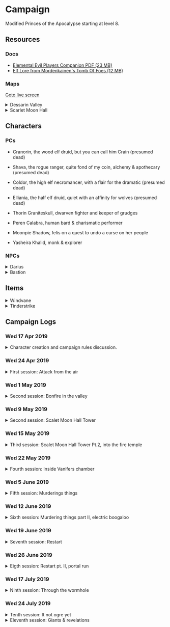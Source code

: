 # Campaign

Modified Princes of the Apocalypse starting at level 8.

## Resources

### Docs

-   [Elemental Evil Players Companion PDF (23 MB)](https://media.wizards.com/2015/downloads/dnd/EE_PlayersCompanion.pdf)
-   [Elf Lore from Mordenkainen's Tomb Of Foes (12 MB)](https://s3-eu-west-1.amazonaws.com/dnd.bfjnaude.com/files/Elves.pdf)

### Maps

<a href="./screen.html">Goto live screen<a>

<details>
    <summary>Dessarin Valley</summary>
    <img class="lazy img-map" src="img/Dessarin_Valley-5e_low.jpg" data-src="img/Dessarin_Valley-5e.jpg"/>
</details> 
<details>
    <summary>Scarlet Moon Hall</summary>
    <img class="lazy img-map" src="img/scarlet-moon-hall-dm_low.jpg" data-src="img/scarlet-moon-hall-dm.jpg"/>
</details>

## Characters

### PCs

-   Cranorin, the wood elf druid, but you can call him Crain (presumed dead)
-   Shava, the rogue ranger, quite fond of my coin, alchemy & apothecary (presumed dead)
-   Coldor, the high elf necromancer, with a flair for the dramatic (presumed dead)
-   Elliania, the half elf druid, quiet with an affinity for wolves (presumed dead)

-   Thorin Graniteskull, dwarven fighter and keeper of grudges
-   Peren Calabra, human bard & charismatic performer
-   Moonpie Shadow, felis on a quest to undo a curse on her people
-   Yasheira Khalid, monk & explorer

### NPCs

<details>
<summary>Darius</summary>

Inkeeper of the Snoring Giant Inn. Stout dark haired human man, tanned skin, hairy chest & forearms, mutton chops. Tells
the party about strange happenings in the valley.

</details>

<details>
<summary>Bastion</summary>

Fire genasi in the Fire Cult's dungeon. Has some ambition to depose Vanifer. Asked the party to kill Vanifer and bring
him their dagger for a hefty sum.

</details>

## Items

<details><summary>Windvane</summary>

Weapon (spear), legendary (requires attunement)

A silver spear, Windvane has dark sapphires on the filigreed surface of its polished head. Held by its shining haft, the
weapon feels insubstantial, as if clutching a cool, gently blowing breeze. The spear contains a spark of Yan-C-Bin, the
Prince of Evil Air.

You have a +2 bonus to attack and damage you make with this magic weapon, which has the finesse weapon property. When
you hit with it, the target takes an extra 1d6 lightning damage.

Air Mastery. You gain the following benefit while you hold Windvane:

-   You can speak Auran fluently.
-   You have resistance to lightning damage.
-   You can cast dominate monster (save DC 17) on an air elemental. Once you have done so, Windvane can’t be used in
    this way agin until the next dawn.

</details>

<details><summary>Tinderstrike</summary>

A flint dagger, Tinderstrike is uncommonly sharp, and sparks cascade off its edge whenever it strikes something solid.
Its handle is always warm to the touch, and the blade smolders for 1d4 minutes after it is used to deal damage. It
contains a spark of Imix, Prince of Evil Fire.

You gain a +2 bonus to attack and damage rolls you make with this magic weapon. When you hit with it, the targets takes
an extra 2d6 fire damage.

Fire Mastery. You gain the following benefits while you hold Tinderstrike:

-   You can speak Ignan fluently.
-   You have resistance to Fire damage.
-   You can cast Dominate Monster (Save DC 17) on a Fire Elemental. Once you have done so, Tinderstrike can’t be used
    this way again until the next dawn.

This weapon is tied to one of the four Elemental Planes. While wielding this weapon, you have advantage on attack rolls
against elementals from the linked plane, and they have disadvantage on attack rolls against you. In addition, you have
access to properties based on the linked plane.

If you help slay a fire elemental while attuned to the weapon, you gain access to the following additional properties:

-   You are immune to fire damage.
-   You can cast the following spells from the dagger, expending the necessary number of charges: burning hands (1
    charge), fireball (2 charges), or wall of fire (3 charges).

After helping to slay a fire elemental, the Weapon has 5 charges. It regains 1d4 = 1 expended charges daily at dawn.
Spells cast from the weapon have a save DC of 17.

</details>

## Campaign Logs

### Wed 17 Apr 2019

<details>
<summary>Character creation and campaign rules discussion.</summary>

#### Character creation

4 Characters at 8th level. Two druids, a wizard and a mutliclass rogue/ranger

#### Rules discussion

-   Base game rules
-   All spells and abilities from official 5e books are available
-   Critical failures might have dire consequences
    </details>

### Wed 24 Apr 2019

<details>
<summary> First session: Attack from the air</summary>

#### 1st of Kythorn 1453

The characters seek shelter at a local in Westbridge, The Sleeping Giant, after a storm starts to kick up...

During the storm Aerisi is flying around in the clouds summoning lightning and air elementals to terrorize the town.

The party takes down Aerisi and the elemental. Shava claims Windvane. (4800 XP)

Shava goes on an expidition to try and obtain some arrows while the rest of the party sleeps. She finds the local
workshop, but is not able to obtain any completed arrows.

</details>

### Wed 1 May 2019

<details>
<summary> Second session: Bonfire in the valley</summary>

#### 2nd of Kythorn 1453

The party makes their way down The Stone Trail. After a day of travelling they decide to set up camp at the foot of the
Sumber Hills near River Dessarin. They spot fire raining down from the sky deeper into the Sumber Hills and want to
investigate.

Elliania uses divination to surmise the nature of the fire that rained from the sky and receives the answer "Unnatural.
Do not trust them"

The party sees smoke further into the Sumber hills as the sun sets. They decide they need to investigate in the morning.

#### 3rd of Kythorn 1453

The party breaks camp and decides to head in the direction of the smoke they saw on the previous day.

On their approach they spot a tower on a hill, in the area where the smoke originated. Two party members decide to sneak
closer to investigate. When they spot a burned out camp and two fire elementals patrolling the area.

The party attacks the Fire Elemental Myrmidons patrolling at the foot of the Scarlet Moon Hall. After defeating the
elementals, the party starts to raid the camp as they explore. They find many burnt corpses, some scrolls and a few gold
coins.

While exploring the summit of the hill the party encounters a Flame Guardian and two Hell Hounds.

During the fighting the Flame Guardian submits.

</details>

### Wed 9 May 2019

<details>
<summary> Second session: Scalet Moon Hall Tower</summary>

#### 3rd of Kythorn 1453

During the fighting the Flame Guardian submits... and promptly gets skewered by two crossbow bolts. The party takes
cover next to the Scarlet Moon Hall tower. The scaffolding is set alight by a dropped oil lamp. Coldor summons Ice
Mephits to douse the flames and a battle ensues with the flame cultists residing in the tower.

During the battle an unknown druid escapes at the base of the tower...

The party loots the druids living quarters for some gold, gems and a scroll, before fighting some giant bats in the
attic, after a failed attempt at animal diplomacy.

The party opts to take a short rest in the top of the tower.

</details>

### Wed 15 May 2019

<details>
<summary> Third session: Scalet Moon Hall Tower Pt.2, into the fire temple</summary>

#### 3rd of Kythorn 1453

The party opts to take a short rest in the top of the tower...

The party descends the tower and has an encounter with some magmins and proceed down a hidden tunnel.

Following the tunnel leads the party to a chamber underground. Elliania finds a secret door in one of the tunnels. On
the other side of the secret door the party finds a Fire Genasi named Bastion, who convinces them to go find and kill
Vanifer to bring him her dagger...

The party agrees to go and find Vanifer.

After following Bastion's instructions the party finds Vanifer praying at an altar, with a corpse atop it.

A failed stealth attempt leads to a large battle with Vanifer and her fire Elementals. Vanifer escapes...

</details>

### Wed 22 May 2019

<details>
<summary> Fourth session: Inside Vanifers chamber</summary>

#### 3rd of Kythorn 1453

The party hunts for Vanifer and after searching the altar chamber find the secret door down to Vanifer's chambers.

Vanifer makes her last stand. The party seizes Tinderstrike after Vanifer's body goes up in smoke.

Vanifer's chamber is barricaded as the group tries to take a long rest.

#### 4th of Kythorn 1453

After their long rest a fight breaks out when the party tries to sneak past a group of sleeping cultist. A fight breaks
out, many people die... also hobgoblins. A mage, named Lizzy manages to escape.

</details>

### Wed 5 June 2019

<details>
<summary> Fifth session: Murderings things </summary>

#### 4th of Kythorn 1453

The party goes on a murdering spree, killing all they found in the Fire Temple

</details>

### Wed 12 June 2019

<details>
<summary> Sixth session: Murdering things part II, electric boogaloo  </summary>

#### 4th of Kythorn 1453

The gang goes exploring in the fire dungeon. They smooze their way pasts some razerblasts and avoid a tripwire trap
attached to a dwarven statue.

After furhter exploration they find some fire cultists bunking next to a small underground prison. The group
methodically clears the fire cultists from the area, after which they start freeing a group of salamanders and a group
of azers. There is clear conflict between the two groups, but the party convinces them to band together to overthrow the
local Efreeti slavedriver who was holding them captive.

In their attempt to take down the Efreeti and his minions the salamanders and azers start attacking each other... With
their allies fighting each other, the Efreeti makes short work of the party. They are slain in the fire dungeon.

</details>

### Wed 19 June 2019

<details>
<summary> Seventh session: Restart  </summary>

#### 30th of Kythorn 1453

Thorin and Peren find themselves in a cell, inside a stiflingly hot cave, after an unfavorable encounter involving some
cultist, and a stray fireball bead for a certain gnome warlock.

A newcomer, Yasheira, is dragged into their cell by some flame cultist henchmen. After acquaintances are made, it
becomes clear that an escape has to be made if they plan to survive.

Meanwhile, Moonpie Shadow, a felis druid, wanders through the cave system of her captors. She has curried enough favor
with the person in charge to have gained some basic freedoms. She happens upon the newcomers in their cells and decides
to investigate.

After introductions, Peren convinces Moonpie to aid them in their escape. They manage to trick the cultists guardian
their cells to enter the cell, in search of an illusory gold disc. Striking at the opportune moment, the prisoners
manage to overpower the guards and make their escape into the cave system. Moonpie leads the party to a section of the
cave where she has found refuge. The party tries to sneak their way there an run into a pack of hell hounds. 
An intense battle ensues. The hell hounds are defeated.

</details>

### Wed 26 June 2019

<details>
<summary> Eigth session: Restart pt. II, portal run </summary>

#### 30th of Kythorn 1453 
The gang made their way to Moonpies cool hideout to rest. After their rest the party is attacked by a wandering group
of Fire Snakes, who are out hunting for food. 

After crushing the fire snakes, the party tries to make their escape. Moonpie convinces the others to follow
her to a part of the cave system where she saw Bastion enter a portal. The group stealthily made their way to
portal, where they encounter Bastion. Bastion tries to make an escape, but the party overpowers him as he opens the 
portal. They make their way through the portal... 

</details>

### Wed 17 July 2019

<details>
<summary> Ninth session: Through the wormhole </summary> 

#### 30th of Kythorn 1453 
The party runs away from many big monsters. A giant, a cult mob and a chimeara... Bastion is left as bait to distract
chimeara. The group makes their way out of the fire dungeon and tackles a group of Ogres in the Earth Cult's quarter. 
The dwarf, staying true to form was the instigator of said encounter.

They decide to barricade themselves in and rest for the night.

</details>

### Wed 24 July 2019

<details>
<summary> Tenth session: It not ogre yet </summary> 

#### 1st of Flamerule 1453 
After hearing spooky noises the party decides to leave the ogre den to explore the stone dungeon...

As soon as they exit the ogre den, the group encounters two bullettes fighting in the adjacent chamber. The bullettes 
cause the chamber to start collapsing, so the party decides to make a run for it.

Peren starts to recall the area and leads the group to an exit. Before they reach the exit, the party encounters an
earth elemental and it's friends. Combat ensues. After dealing with the elementals Peren leads the way to the Stone
Monastery via a tunnel network and a very tall staircase.

Our adventurers find themselves in the basement dungeon under the monastery, which is infested by shambling troops of 
zombies. They make use of the maze like nature of the dungeon to avoid the zombies and find their way to the monastery 
proper. 

Exiting the monastery the party sees daylight for the first time in a long while. They decide to leave and go looking 
for the nearest town. 

</details>


<details>
<summary> Eleventh session: Giants & revelations </summary> 

#### 1st of Flamerule 1453 
After a a bit of a detour the adventuring band find a trail heading NW to SE. They decide to set up camp a couple of
minutes off the trail and rest for the night.

The watch schedule is decided after dark an the group begin to rest. Their rest is interrupted by a wraith, that nearly
drains the monk of all her life's essense, before she can alert the rest of the party. The wraith however seems more 
focused on the bard and allows the monk to narrowly escape. Something about his dagger...

The party kills the wraith, of whom they assume is Bastion. Rest is resumed.

#### 2nd of Flamerule 1453 
The party decides to follow the trail NW in the direction, of what they assume is, Red Larch. 

During the day, they spot large vultures in the distance. The bard recalls their encounters with the Feathergale Knights
and decides to rather head in the direction of Feathergale Spire, barely visible in the distance, to ask for aid.

On their way to the spire, the party is attacked by three vulture-mounted riders. After dealing with the riders and their
mounts, it finally starts to sink in that the Feathergale Knights weren't the gracious hosts they had first assumed.
The party finds that the knights' clothing is covered in symbols of the Cult of Howling Hatred. Following this revelation,
the group starts heads back to the trail, to get to Red Larch.

Getting to Red Larch takes the rest of the day's light. The party arrives in the ruins of Red Larch, exhausted and relieved.
The town has been deserted after the devastating attacks by the elemental cults left the ground cracked and many of the
buildings torn open. The party make their way to the main road and start looting the Swinging Sword Inn. The bard and 
the dwarf promptly start looting the bar and singing songs. Meanwhile the druid and monk decided to use the inn's 
remaining supplies to make a stew in a large couldron hanging in the inn's hearth.

After the merry making and supper, the group decide to hold up in one of the inn's larger rooms, on the second
floor, for the night.

#### 3rd of Flamerule 1453 
Getting an early start, the party starts to loot the rest of the towns ruins for supplies. They equip themselves with
any clothes and adventuring gear they are able to find in workshops and traders supplies which were abandoned during 
the evacuation of Red Larch. 

While they are busy looting, a fire giant enters the town. Yasheira is quick on the uptake and alerts the party of the
giant's presence. The giant starts to search the town, ripping the roofs off houses and beckoning whomever is hiding
to come out and give him Tinderstrike. He seems aware of the dagger's presence.

The party stays in hiding and springs their ambush from inside a general trader's store. Using a combination of stuns, 
confusion and summoned creatures the party is able to overwhelm the giant before he can deal any serious damage, with 
the dwarf delivering the final blow.

</details>


